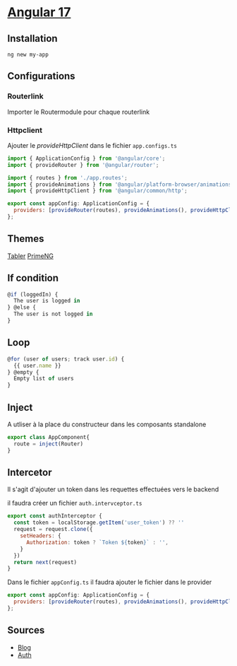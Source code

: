 # [Angular 17](readme.md)

## Installation

```console
ng new my-app
```

## Configurations

### Routerlink

Importer le Routermodule pour chaque routerlink

### Httpclient

Ajouter le _provideHttpClient_ dans le fichier `app.configs.ts`

```javascript
import { ApplicationConfig } from '@angular/core';
import { provideRouter } from '@angular/router';

import { routes } from './app.routes';
import { provideAnimations } from '@angular/platform-browser/animations';
import { provideHttpClient } from '@angular/common/http';

export const appConfig: ApplicationConfig = {
  providers: [provideRouter(routes), provideAnimations(), provideHttpClient()],
};
```

## Themes

[Tabler](../tabler.md)
[PrimeNG](../primeNG.md)

## If condition

```javascript
@if (loggedIn) {
  The user is logged in
} @else {
  The user is not logged in
}
```

## Loop

```javascript
@for (user of users; track user.id) {
  {{ user.name }}
} @empty {
  Empty list of users
}
```

## Inject

A utliser à la place du constructeur dans les composants standalone

```javascript
export class AppComponent{
  route = inject(Router)
}
```

## Intercetor

Il s'agit d'ajouter un token dans les requettes effectuées vers le backend

il faudra créer un fichier `auth.intervceptor.ts`

```javascript
export const authInterceptor {
  const token = localStorage.getItem('user_token') ?? ''
  request = request.clone({
    setHeaders: {
      Authorization: token ? `Token ${token}` : '',
    }
  })
  return next(request)
}
```

Dans le fichier `appConfig.ts` il faudra ajouter le fichier dans le provider

```javascript
export const appConfig: ApplicationConfig = {
  providers: [provideRouter(routes), provideAnimations(), provideHttpClient([authInterceptor])],
};
```

## Sources

* [Blog](https://blog.angular.io/introducing-angular-v17-4d7033312e4b)
* [Auth](https://www.youtube.com/watch?v=R8a8ituFkls)